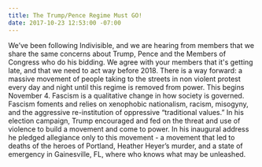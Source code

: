 ```yaml
---
title: The Trump/Pence Regime Must GO!
date: 2017-10-23 12:53:00 -07:00
---
```


We’ve been following Indivisible, and we are hearing from members that we share the same concerns about Trump, Pence and the Members of Congress who do his bidding.  We agree with your members that it's getting late, and that we need to act way before 2018. 
There is a way forward: a massive movement of people taking to the streets in non violent protest every day and night until this regime is removed from power. This begins November 4.
Fascism is a qualitative change in how society is governed. Fascism foments and relies on xenophobic nationalism, racism, misogyny, and the aggressive re-institution of oppressive “traditional values.”  In his election campaign, Trump encouraged and fed on the threat and use of violence to build a movement and come to power. In his inaugural address he pledged allegiance only to this movement - a movement that led to deaths of the heroes of Portland, Heather Heyer’s murder, and a state of emergency in Gainesville, FL, where who knows what may be unleashed.